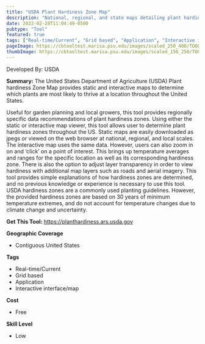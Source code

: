```yaml
---
title: "USDA Plant Hardiness Zone Map"
description: "National, regional, and state maps detailing plant hardiness zones"
date: 2022-02-28T11:04:49-0500
pubtype: "Tool"
featured: true
tags: ["Real-time/Current", "Grid based", "Application", "Interactive interface/map"]
pageImage: https://cbtooltest.marisa.psu.edu/images/scaled_250_400/TOOLID_36.0_ScreenCapture-1.png
thumbImage: https://cbtooltest.marisa.psu.edu/images/scaled_156_250/TOOLID_36.0_ScreenCapture-1.png
---
```

Developed By: USDA

**Summary:** The United States Department of Agriculture (USDA) Plant hardiness Zone Map provides static and interactive maps to determine which plants are most likely to thrive at a location throughout the United States. 

Useful for garden planning and local growers, this tool provides regionally specific data recommendations of plant hardiness zones. Using either the static or interactive map viewer, this tool allows user to determine plant hardiness zones throughout the US. Static maps are easily downloaded as jpegs or viewed on the web browser at national, regional, and local scales. The interactive map uses the same data. However, users can also zoom in on and ‘click’ on a point of interest. This brings up temperature averages and ranges for the specific location as well as its corresponding hardiness zone. There is also the option to adjust layer transparency in order to view hardiness with additional map layers such as roads and aerial imagery. This tool provides simple explanations of how hardiness zones are determined, and no previous knowledge or experience is necessary to use this tool. USDA hardiness zones are a commonly used planting guidelines. However, the provided hardiness zones are based on 30 years of minimum temperature extremes, and do not account for temperature changes due to climate change and uncertainty. 


__**Get This Tool:**__ https://planthardiness.ars.usda.gov

__**Geographic Coverage**__
- Contiguous United States

__**Tags**__
-  Real-time/Current
-  Grid based
-  Application
-  Interactive interface/map

__**Cost**__
- Free

__**Skill Level**__
- Low
